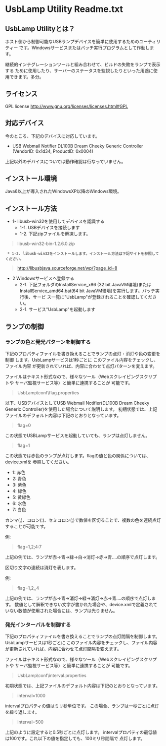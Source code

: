 

# UsbLamp Utility Readme.txt

## UsbLamp Utilityとは？

ホスト側から制御可能なUSBランプデバイスを簡単に使用するためのユーティリティー
です。Windowsサービスまたはバッチ実行プログラムとして作動します。

継続的インテグレーションツールと組み合わせて、ビルドの失敗をランプで表示する
ために使用したり、サーバーのステータスを監視したりといった用途に使用できます。多分。

## ライセンス

GPL license
http://www.gnu.org/licenses/licenses.html#GPL

## 対応デバイス

今のところ、下記のデバイスに対応しています。

  * USB Webmail Notifier
DL100B Dream Cheeky Generic Controller
(VendorID: 0x1d34, ProductID: 0x0004)

上記以外のデバイスについては動作確認は行なっていません。


## インストール環境

Java6以上が導入されたWindowsXP以降のWindows環境。


## インストール方法
   * 1- libusb-win32を使用してデバイスを認識する
     * 1-1. USBデバイスを接続します
     * 1-2. 下記zipファイルを解凍します。

  >libusb-win32-bin-1.2.6.0.zip

     * 1-3. libusb-win32をインストールします。インストール方法は下記サイトを参照してください。

  > http://libusbjava.sourceforge.net/wp/?page_id=8


  * 2 Windowsサービスへ登録する
     * 2-1. 下記フォルダのInstallService\_x86 (32 bit JavaVM環境)または
InstallService\_amd64.bat(64 bit JavaVM環境)を実行します。バッチ実行後、サービ
ス一覧に"UsbLamp"が登録されることを確認してください。
     * 2-1. サービス"UsbLamp"を起動します


## ランプの制御

### ランプの色と発光パターンを制御する

下記のプロパティファイルを書き換えることでランプの点灯・消灯や色の変更を制御
します。UsbLampサービスは1秒ごとに このファイル内容をチェックし、ファイル内容
が更新されていれば、内容に合わせて点灯パターンを変えます。

ファイルはテキスト形式なので、様々なツール（Webスクレイピングスクリプトや
サーバ監視サービス等）と簡単に連携することが 可能です。

> UsbLamp\conf\flag.properties
  
以下、USBデバイスとしてUSB Webmail Notifier(DL100B Dream Cheeky Generic Controller)を使用した場合について説明します。
初期状態では、上記ファイルのデフォルト内容は下記のとおりとなっています。

> flag=0

  この状態でUSBLampサービスを起動していても、ランプは点灯しません。
> flag=1

この状態では赤色のランプが点灯します。flagの値と色の関係については、device.xmlを
  参照してください。

 * 1: 赤色
 * 2: 青色
 * 3: 紫色
 * 4: 緑色
 * 5: 黄緑色
 * 6: 水色
 * 7: 白色

カンマ(,)、コロン(:)、セミコロン(;)で数値を区切ることで、複数の色を連続点灯することが可能です。

例: 
> flag=1,2;4:7

上記の例では、ランプが赤->青->緑->白->消灯->赤->青....の順序で点灯します。

区切り文字の連続は消灯を表します。

例: 
> flag=1,2,,4

上記の例では、ランプが赤->青->消灯->緑->消灯->赤->青....の順序で点灯します。
数値として解釈できない文字が書かれた場合や、device.xmlで定義されていない数値が使用された場合には、ランプは光りません。

### 発光インターバルを制御する

下記のプロパティファイルを書き換えることでランプの点灯間隔を制御します。
UsbLampサービスは1秒ごとに このファイル内容をチェックし、ファイル内容
が更新されていれば、内容に合わせて点灯間隔を変えます。

ファイルはテキスト形式なので、様々なツール（Webスクレイピングスクリプトや
サーバ監視サービス等）と簡単に連携することが 可能です。

> UsbLamp\conf\interval.properties

初期状態では、上記ファイルのデフォルト内容は下記のとおりとなっています。

> interval=1000

intervalプロパティの値はミリ秒単位です。
この場合、ランプは一秒ごとに点灯を繰り返します。

> interval=500

上記のように設定すると0.5秒ごとに点灯します。
intervalプロパティの最低値は100です。これ以下の値を指定しても、100ミリ秒間隔で
点灯します。
